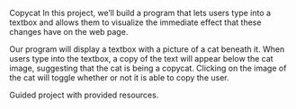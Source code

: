 Copycat
In this project, we’ll build a program that lets users type into a textbox and allows them to visualize the immediate effect that these changes have on the web page.

Our program will display a textbox with a picture of a cat beneath it. When users type into the textbox, a copy of the text will appear below the cat image, suggesting that the cat is being a copycat. Clicking on the image of the cat will toggle whether or not it is able to copy the user.

Guided project with provided resources.